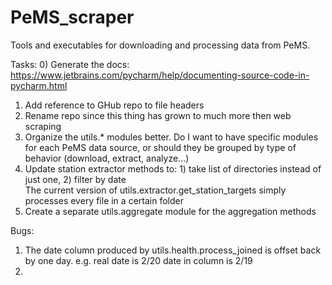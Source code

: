 # PeMS_scraper
Tools and executables for downloading and processing data from PeMS.

Tasks:
0) Generate the docs:  https://www.jetbrains.com/pycharm/help/documenting-source-code-in-pycharm.html  
1) Add reference to GHub repo to file headers  
2) Rename repo since this thing has grown to much more then web scraping  
3) Organize the utils.* modules better. Do I want to have specific modules for each PeMS data source, 
or should they be grouped by type of behavior (download, extract, analyze...)  
4) Update station extractor methods to: 1) take list of directories instead of just one, 2) filter by date  
   The current version of utils.extractor.get_station_targets simply processes every file in a certain folder  
5) Create a separate utils.aggregate module for the aggregation methods  

Bugs:  
1) The date column produced by utils.health.process_joined is offset back by one day. e.g. real date is 2/20
  date in column is 2/19  
2)   
